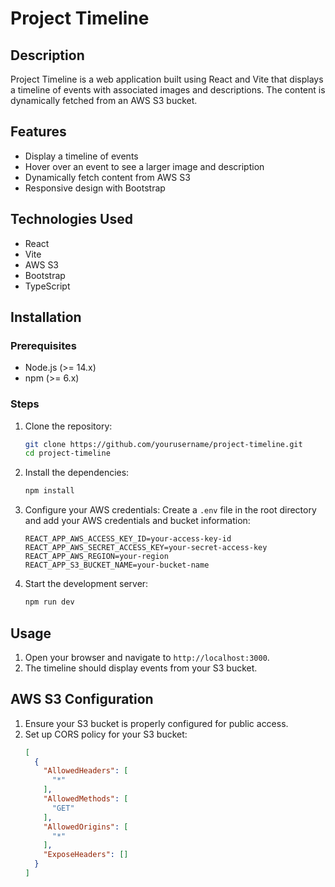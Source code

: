 # Project Timeline

## Description
Project Timeline is a web application built using React and Vite that displays a timeline of events with associated images and descriptions. The content is dynamically fetched from an AWS S3 bucket.

## Features
- Display a timeline of events
- Hover over an event to see a larger image and description
- Dynamically fetch content from AWS S3
- Responsive design with Bootstrap

## Technologies Used
- React
- Vite
- AWS S3
- Bootstrap
- TypeScript

## Installation

### Prerequisites
- Node.js (>= 14.x)
- npm (>= 6.x)

### Steps
1. Clone the repository:
   ```bash
   git clone https://github.com/yourusername/project-timeline.git
   cd project-timeline
   ```

2. Install the dependencies:
   ```bash
   npm install
   ```

3. Configure your AWS credentials:
   Create a `.env` file in the root directory and add your AWS credentials and bucket information:
   ```env
   REACT_APP_AWS_ACCESS_KEY_ID=your-access-key-id
   REACT_APP_AWS_SECRET_ACCESS_KEY=your-secret-access-key
   REACT_APP_AWS_REGION=your-region
   REACT_APP_S3_BUCKET_NAME=your-bucket-name
   ```

4. Start the development server:
   ```bash
   npm run dev
   ```

## Usage
1. Open your browser and navigate to `http://localhost:3000`.
2. The timeline should display events from your S3 bucket.

## AWS S3 Configuration
1. Ensure your S3 bucket is properly configured for public access.
2. Set up CORS policy for your S3 bucket:
   ```json
   [
     {
       "AllowedHeaders": [
         "*"
       ],
       "AllowedMethods": [
         "GET"
       ],
       "AllowedOrigins": [
         "*"
       ],
       "ExposeHeaders": []
     }
   ]
   ```